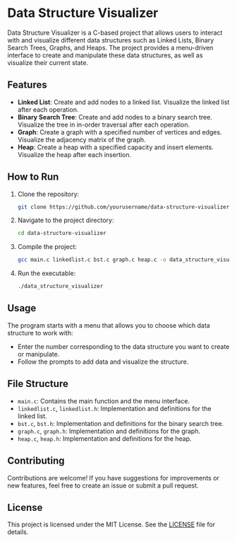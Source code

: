 # Data Structure Visualizer

Data Structure Visualizer is a C-based project that allows users to interact with and visualize different data structures such as Linked Lists, Binary Search Trees, Graphs, and Heaps. The project provides a menu-driven interface to create and manipulate these data structures, as well as visualize their current state.

## Features

- **Linked List**: Create and add nodes to a linked list. Visualize the linked list after each operation.
- **Binary Search Tree**: Create and add nodes to a binary search tree. Visualize the tree in in-order traversal after each operation.
- **Graph**: Create a graph with a specified number of vertices and edges. Visualize the adjacency matrix of the graph.
- **Heap**: Create a heap with a specified capacity and insert elements. Visualize the heap after each insertion.

## How to Run

1. Clone the repository:
    ```sh
    git clone https://github.com/yourusername/data-structure-visualizer.git
    ```

2. Navigate to the project directory:
    ```sh
    cd data-structure-visualizer
    ```

3. Compile the project:
    ```sh
    gcc main.c linkedlist.c bst.c graph.c heap.c -o data_structure_visualizer
    ```

4. Run the executable:
    ```sh
    ./data_structure_visualizer
    ```

## Usage

The program starts with a menu that allows you to choose which data structure to work with:
- Enter the number corresponding to the data structure you want to create or manipulate.
- Follow the prompts to add data and visualize the structure.

## File Structure

- `main.c`: Contains the main function and the menu interface.
- `linkedlist.c`, `linkedlist.h`: Implementation and definitions for the linked list.
- `bst.c`, `bst.h`: Implementation and definitions for the binary search tree.
- `graph.c`, `graph.h`: Implementation and definitions for the graph.
- `heap.c`, `heap.h`: Implementation and definitions for the heap.

## Contributing

Contributions are welcome! If you have suggestions for improvements or new features, feel free to create an issue or submit a pull request.

## License

This project is licensed under the MIT License. See the [LICENSE](LICENSE) file for details.
